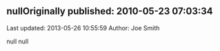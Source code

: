## nullOriginally published: 2010-05-23 07:03:34 
Last updated: 2013-05-26 10:55:59 
Author: Joe Smith 
 
null null
